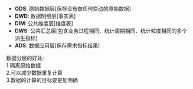 
- **ODS**: 原始数据层[保存没有做任何变动的原始数据]
- **DWD**: 数据明细层[事实表]
- **DIM**: 公共维度层[维度表]
- **DWS**: 公共汇总层[包含业务过程相同、统计周期相同、统计粒度相同的多个派生指标]
- **ADS**: 数据应用层[保存需求指标结果]

数据分层的好处:  
1.隔离原始数据  
2.可以减少数据重复计算  
3.数据的计算的目标要更加明确